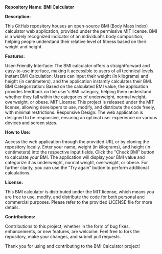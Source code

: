**Repository Name: BMI Calculator**

**Description:**

This GitHub repository houses an open-source BMI (Body Mass Index) calculator web application, provided under the permissive MIT license. BMI is a widely recognized indicator of an individual's body composition, helping people understand their relative level of fitness based on their weight and height.

**Features:**

User-Friendly Interface: The BMI calculator offers a straightforward and easy-to-use interface, making it accessible to users of all technical levels. Instant BMI Calculation: Users can input their weight (in kilograms) and height (in centimeters), and the application instantly calculates their BMI. BMI Categorization: Based on the calculated BMI value, the application provides feedback on the user's BMI category, helping them understand whether they fall within the categories of underweight, normal weight, overweight, or obese. MIT License: This project is released under the MIT license, allowing developers to use, modify, and distribute the code freely, with minimal restrictions. Responsive Design: The web application is designed to be responsive, ensuring an optimal user experience on various devices and screen sizes.

**How to Use:**

Access the web application through the provided URL or by cloning the repository locally. Enter your name, weight (in kilograms), and height (in centimeters) into the respective input fields. Click the "Check BMI" button to calculate your BMI. The application will display your BMI value and categorize it as underweight, normal weight, overweight, or obese. For further clarity, you can use the "Try again" button to perform additional calculations.

**License:**

This BMI calculator is distributed under the MIT license, which means you are free to use, modify, and distribute the code for both personal and commercial purposes. Please refer to the provided LICENSE file for more details.

**Contributions:**

Contributions to this project, whether in the form of bug fixes, enhancements, or new features, are welcome. Feel free to fork the repository, make your changes, and submit pull requests.

Thank you for using and contributing to the BMI Calculator project!
